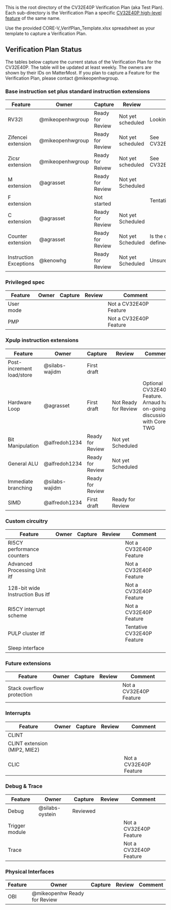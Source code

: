 This is the root directory of the CV32E40P Verification Plan (aka Test Plan).  Each sub-directory is the Verification Plan a specific [CV32E40P high-level feature](https://github.com/openhwgroup/core-v-verif/tree/master/doc) of the same name.

Use the provided CORE-V_VerifPlan_Template.xlsx spreadsheet as your template to capture a Verification Plan.

## Verification Plan Status

The tables below capture the current status of the Verification Plan for the CV32E40P.
The table will be updated at least weekly.  The owners are shown by their IDs on MatterMost.  If you plan to capture a Feature for the Verification Plan, please
contact @mikeopenhwgroup.

### Base instruction set plus standard instruction extensions

| Feature | Owner | Capture | Review | Comment |
|---------|-------|---------|--------|---------|
| RV32I | @mikeopenhwgroup | Ready for Review | Not yet scheduled | Looking for feedback |
| Zifencei extension | @mikeopenhwgroup | Ready for Review | Not yet scheduled | See CV32E40P_RV32Z_Extention_Instructions.xlsx |
| Zicsr extension | @mikeopenhwgroup | Ready for Reivew | Not yet scheduled | See CV32E40P_RV32Z_Extention_Instructions.xlsx |
| M extension | @agrasset | Ready for Review | Not yet Scheduled | |
| F extension | | Not started | | Tentative feature for CV32E40P |
| C extension | @agrasset | Ready for Review | Not yet Scheduled | |
| Counter extension | @agrasset | Ready for Review | Not yet Scheduled | Is the complete and definative list of counters defined? |
| Instruction Exceptions | @kenowhg | Ready for Review | Not yet Scheduled | Unsure of EEI dependencies |

### Privileged spec

| Feature | Owner | Capture | Review | Comment |
|---------|-------|---------|--------|---------|
| User mode | | | | Not a CV32E40P Feature |
| PMP | | | | Not a CV32E40P Feature |

### Xpulp instruction extensions

| Feature | Owner | Capture | Review | Comment |
|---------|-------|---------|--------|---------|
| Post-increment load/store | @silabs-wajidm | First draft | | |
| Hardware Loop | @agrasset | First draft | Not Ready for Review | Optional CV32E40P Feature.  Arnaud has on-going discussions with Cores TWG |
| Bit Manipulation | @alfredoh1234 | Ready for Review | Not yet Scheduled | |
| General ALU | @alfredoh1234 | Ready for Review | Not yet Scheduled | |
| Immediate branching | @silabs-wajidm | Ready for Review | | |
| SIMD | @alfredoh1234 | First draft | Ready for Review | |

### Custom circuitry

| Feature | Owner | Capture | Review | Comment |
|---------|-------|---------|--------|---------|
| RI5CY performance counters | | | | Not a CV32E40P Feature |
| Advanced Processing Unit itf | | | | Not a CV32E40P Feature |
| 128-bit wide Instruction Bus itf | | | | Not a CV32E40P Feature |
| RI5CY interrupt scheme | | | | Not a CV32E40P Feature |
| PULP cluster itf | | | | Tentative CV32E40P Feature |
| Sleep interface | | | | |

### Future extensions

| Feature | Owner | Capture | Review | Comment |
|---------|-------|---------|--------|---------|
| Stack overflow protection | | | | Not a CV32E40P Feature |

### Interrupts

| Feature | Owner | Capture | Review | Comment |
|---------|-------|---------|--------|---------|
| CLINT | | | | |
| CLINT extension (MIP2, MIE2) | | | | |
| CLIC | | | | Not a CV32E40P Feature |

### Debug & Trace

| Feature | Owner | Capture | Review | Comment |
|---------|-------|---------|--------|---------|
| Debug | @silabs-oystein | Reviewed |  |  |
| Trigger module | | | | Not a CV32E40P Feature |
| Trace | | | | Not a CV32E40P Feature |

### Physical Interfaces

| Feature | Owner | Capture | Review | Comment |
|---------|-------|---------|--------|---------|
| OBI     | @mikeopenhw Ready for Review | | | |
